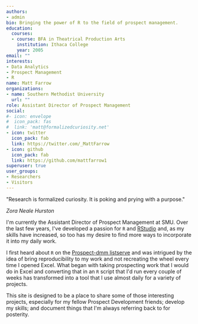 ```yaml
---
authors:
- admin
bio: Bringing the power of R to the field of prospect management. 
education:
  courses:
  - course: BFA in Theatrical Production Arts
    institution: Ithaca College
    year: 2005
email: ""
interests:
- Data Analytics
- Prospect Management
- R
name: Matt Farrow
organizations:
- name: Southern Methodist University
  url: ""
role: Assistant Director of Prospect Management
social:
#- icon: envelope
#  icon_pack: fas
#  link: 'matt@formalizedcuriosity.net'
- icon: twitter
  icon_pack: fab
  link: https://twitter.com/_MattFarrow
- icon: github
  icon_pack: fab
  link: https://github.com/mattfarrow1
superuser: true
user_groups:
- Researchers
- Visitors
---
```


"Research is formalized curiosity. It is poking and prying with a purpose."

*Zora Neale Hurston*

I'm currently the Assistant Director of Prospect Management at SMU. Over the last few years, I've developed a passion for `R` and [RStudio](https://www.rstudio.com) and, as my skills have increased, so too has my desire to find more ways to incorporate it into my daily work.

I first heard about `R` on the [Prospect-dmm listserve](https://mailman.mit.edu/mailman/listinfo/prospect-dmm) and was intrigued by the idea of bring reproducibility to my work and not recreating the wheel every time I opened Excel. What began with taking prospecting work that I would do in Excel and converting that in an `R` script that I'd run every couple of weeks has transformed into a tool that I use almost daily for a variety of projects. 

This site is designed to be a place to share some of those interesting projects, especially for my fellow Prospect Development friends; develop my skills; and document things that I'm always referring back to for posterity. 
